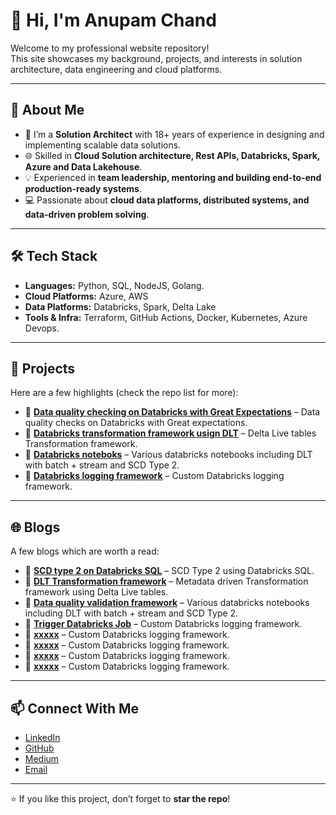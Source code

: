 # 👋 Hi, I'm Anupam Chand  

Welcome to my professional website repository!  
This site showcases my background, projects, and interests in solution architecture, data engineering and cloud platforms.  

---

## 🚀 About Me  
- 🔭 I’m a **Solution Architect** with 18+ years of experience in designing and implementing scalable data solutions.  
- 🌐 Skilled in **Cloud Solution architecture, Rest APIs, Databricks, Spark, Azure and Data Lakehouse**.  
- 💡 Experienced in **team leadership, mentoring and building end-to-end production-ready systems**.  
- 💻 Passionate about **cloud data platforms, distributed systems, and data-driven problem solving**.  

---

## 🛠️ Tech Stack  
- **Languages:** Python, SQL, NodeJS, Golang.   
- **Cloud Platforms:** Azure, AWS 
- **Data Platforms:** Databricks, Spark, Delta Lake  
- **Tools & Infra:** Terraform, GitHub Actions, Docker, Kubernetes, Azure Devops.  

---

## 📂 Projects  
Here are a few highlights (check the repo list for more):  
- 🔹 **[Data quality checking on Databricks with Great Expectations](https://github.com/anuthereaper/data_quality_checks_with_databricks)** – Data quality checks on Databricks with Great expectations.
- 🔹 **[Databricks transformation framework usign DLT](https://github.com/anuthereaper/DLT_transformation_framework)** – Delta Live tables Transformation framework.    
- 🔹 **[Databricks noteboks](https://github.com/anuthereaper/DatabricksNotebooks)** – Various databricks notebooks including DLT with batch + stream and SCD Type 2.  
- 🔹 **[Databricks logging framework](https://github.com/anuthereaper/Databricks_logging_framework)** – Custom Databricks logging framework.   

---

## 🌐 Blogs  
A few blogs which are worth a read:  
- 🔹 **[SCD type 2 on Databricks SQL](https://anupamchand.medium.com/scd-type-2-with-databricks-ce600a6cd9c8)** – SCD Type 2 using Databricks SQL.
- 🔹 **[DLT Transformation framework](https://anupamchand.medium.com/metadata-driven-framework-for-delta-live-tables-887c1995d4bd)** – Metadata driven Transformation framework using Delta Live tables.    
- 🔹 **[Data quality validation framework](https://anupamchand.medium.com/pyspark-data-frame-quality-validation-framework-in-databricks-using-great-expectations-hands-on-5fd0b070ea09)** – Various databricks notebooks including DLT with batch + stream and SCD Type 2.  
- 🔹 **[Trigger Databricks Job](https://anupamchand.medium.com/trigger-databricks-job-via-restapi-using-oauth-aad-671d8597b97d)** – Custom Databricks logging framework.
- 🔹 **[xxxxx](https://anupamchand.medium.com/save-databricks-costs-by-using-spot-instances-with-job-clusters-52093c9b35ef)** – Custom Databricks logging framework.
- 🔹 **[xxxxx](https://anupamchand.medium.com/generation-of-sftp-keys-and-load-to-keyvault-for-adf-or-logic-apps-37aa8760bfbc)** – Custom Databricks logging framework.
- 🔹 **[xxxxx](https://anupamchand.medium.com/pgp-encryption-using-python-in-azure-databricks-ef4bd56145ed)** – Custom Databricks logging framework.
- 🔹 **[xxxxx](https://anupamchand.medium.com/protect-your-logic-app-http-trigger-with-aad-2c78b931ced8)** – Custom Databricks logging framework.


---

## 📫 Connect With Me  
- [LinkedIn](https://www.linkedin.com/in/anupam-chand-8b325a52/)  
- [GitHub](https://github.com/anuthereaper)
- [Medium](https://medium.com/@anupamchand)  
- [Email](mailto:anupamchand@gmail.com)  

---

⭐ If you like this project, don’t forget to **star the repo**!  
